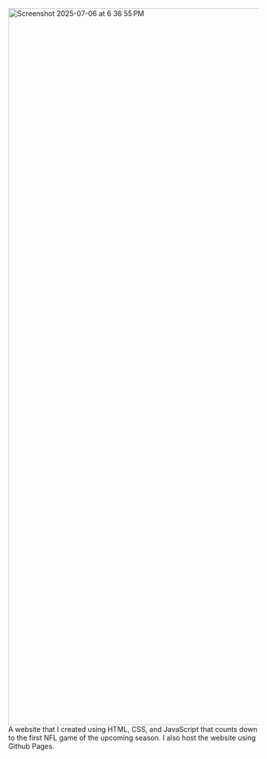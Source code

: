 <img width="1440" alt="Screenshot 2025-07-06 at 6 36 55 PM" src="https://github.com/user-attachments/assets/8fa27886-46c4-4588-83ae-baeeec633d1f" />
A website that I created using HTML, CSS, and JavaScript that counts down to the first NFL game of the upcoming season. I also host the website using Github Pages.
